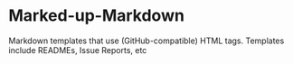 # Marked-up-Markdown
Markdown templates that use (GitHub-compatible) HTML tags. Templates include READMEs, Issue Reports, etc
